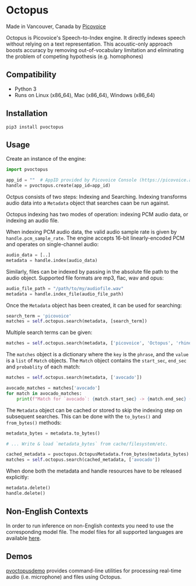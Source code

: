 # Octopus

Made in Vancouver, Canada by [Picovoice](https://picovoice.ai)

Octopus is Picovoice's Speech-to-Index engine. It directly indexes speech without relying on a text representation. This
acoustic-only approach boosts accuracy by removing out-of-vocabulary limitation and eliminating the problem of competing
hypothesis (e.g. homophones)

## Compatibility

- Python 3
- Runs on Linux (x86_64), Mac (x86_64), Windows (x86_64)

## Installation

```console
pip3 install pvoctopus
```

## Usage

Create an instance of the engine:

```python
import pvoctopus

app_id = ""  # AppID provided by Picovoice Console (https://picovoice.ai/console/)
handle = pvoctopus.create(app_id=app_id)
```

Octpus consists of two steps: Indexing and Searching.
Indexing transforms audio data into a `Metadata` object that searches caan be run against.

Octopus indexing has two modes of operation: indexing PCM audio data, or indexing an audio file.

When indexing PCM audio data, the valid audio sample rate is given by `handle.pcm_sample_rate`.
The engine accepts 16-bit linearly-encoded PCM and operates on single-channel audio:

```python
audio_data = [..]
metadata = handle.index(audio_data)
```

Similarly, files can be indexed by passing in the absolute file path to the audio object.
Supported file formats are mp3, flac, wav and opus:

```python
audio_file_path = "/path/to/my/audiofile.wav"
metadata = handle.index_file(audio_file_path)
```

Once the `Metadata` object has been created, it can be used for searching:

```python
search_term = 'picovoice'
matches = self.octopus.search(metadata, [search_term])
```

Multiple search terms can be given:
```python
matches = self.octopus.search(metadata, ['picovoice', 'Octopus', 'rhino'])
```

The `matches` object is a dictionary where the `key` is the `phrase`, and the `value` is a `list` of `Match` objects. The `Match` object contains the `start_sec`, `end_sec` and `probablity` of each match:

```python
matches = self.octopus.search(metadata, ['avocado'])

avocado_matches = matches['avocado']
for match in avocado_matches:
    print(f"Match for `avocado`: {match.start_sec} -> {match.end_sec} ({match.probablity})")
```

The `Metadata` object can be cached or stored to skip the indexing step on subsequent searches.
This can be done with the `to_bytes()` and `from_bytes()` methods:

```python
metadata_bytes = metadata.to_bytes()

# ... Write & load `metadata_bytes` from cache/filesystem/etc.

cached_metadata = pvoctopus.OctopusMetadata.from_bytes(metadata_bytes)
matches = self.octopus.search(cached_metadata, ['avocado'])
```

When done both the metadata and handle resources have to be released explicitly:

```python
metadata.delete()
handle.delete()
```

## Non-English Contexts

In order to run inference on non-English contexts you need to use the corresponding model file. The model files for all supported languages are available [here](/lib/common).

## Demos

[pvoctopusdemo](https://pypi.org/project/pvoctopusdemo/) provides command-line utilities for processing real-time audio (i.e. microphone) and files using Octopus.

